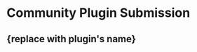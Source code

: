 <!-- 
_[Please make sure you have read the submission guidelines before posting an PR](https://github.com/nrwl/nx/blob/master/CONTRIBUTING.md#submit-pr)_

# Community Plugin Submission

Thanks for submitting your Nx Plugin to our community plugins list. Make sure to follow these steps to ensure that your PR is approved in a timely manner.

## Plugin Requirements

Before you submit your plugin to be listed in our registry, it needs to meet the following requirements:
- Run some kind of automated e2e tests in your repository
- Include `@nx/devkit` as a `dependency` in the plugin's `package.json`
- List a `repository.url` in the plugin's `package.json`

i.e.

```
{
  "repository": {
    "type": "git",
    "url": "https://github.com/nrwl/nx.git",
    "directory": "packages/web"
  }
}
```

Note: We reserve the right to remove unmaintained plugins from the registry.  If the plugins become maintained again, they can be resubmitted to the registry.

## Steps to Submit Your Plugin
- Use the following commit message template: `chore(core): nx plugin submission [PLUGIN_NAME]`
- Update the `community/approved-plugins.json` file with a new entry for your plugin that includes `name`, `url`, `description`:

Example:

```json
// community/approved-plugins.json

[{
    "name": "@community/plugin",
    "url": "https://github.com/community/plugin",
    "description": "This plugin provides the following capabilities."
}]
```

Once merged, your plugin will be available when running the `nx list` command, and will also be available in the Plugin Registry on [nx.dev](https://nx.dev/extending-nx/registry)
-->

# Community Plugin Submission

## {replace with plugin's name}

<!-- 
Describe what your plugin is and what is its goal or issues it addresses.  If you don't provide a description, we will not merge your PR.
Is it focused on a technology, tooling or behaviour? Does the plugin provide generators, executors or graph support?
Do you know who is already using the plugin? Mention who is the author of the plugin.
-->
